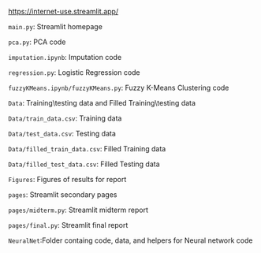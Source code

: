 https://internet-use.streamlit.app/

`main.py`: Streamlit homepage 

`pca.py`: PCA code

`imputation.ipynb`: Imputation code

`regression.py`: Logistic Regression code

`fuzzyKMeans.ipynb/fuzzyKMeans.py`: Fuzzy K-Means Clustering code

`Data`: Training\testing data and Filled Training\testing data

`Data/train_data.csv`: Training data

`Data/test_data.csv`: Testing data

`Data/filled_train_data.csv`: Filled Training data

`Data/filled_test_data.csv`: Filled Testing data

`Figures`: Figures of results for report

`pages`: Streamlit secondary pages

`pages/midterm.py`: Streamlit midterm report

`pages/final.py`: Streamlit final report

`NeuralNet`:Folder containg code, data, and helpers for Neural network code
